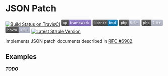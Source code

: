 JSON Patch
==========

[![Build Status on TravisCI](https://secure.travis-ci.org/xp-forge/json-patch.svg)](http://travis-ci.org/xp-forge/json-patch)
[![XP Framework Module](https://raw.githubusercontent.com/xp-framework/web/master/static/xp-framework-badge.png)](https://github.com/xp-framework/core)
[![BSD Licence](https://raw.githubusercontent.com/xp-framework/web/master/static/licence-bsd.png)](https://github.com/xp-framework/core/blob/master/LICENCE.md)
[![Required PHP 5.6+](https://raw.githubusercontent.com/xp-framework/web/master/static/php-5_6plus.png)](http://php.net/)
[![Supports PHP 7.0+](https://raw.githubusercontent.com/xp-framework/web/master/static/php-7_0plus.png)](http://php.net/)
[![Supports HHVM 3.5+](https://raw.githubusercontent.com/xp-framework/web/master/static/hhvm-3_5plus.png)](http://hhvm.com/)
[![Latest Stable Version](https://poser.pugx.org/xp-forge/json-patch/version.png)](https://packagist.org/packages/xp-forge/json-patch)

Implements JSON patch documents described in [RFC #6902](http://tools.ietf.org/html/rfc6902).

Examples
--------

***TODO***